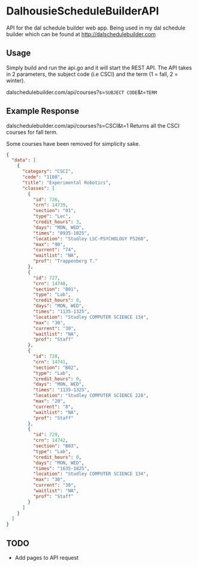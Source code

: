 # DalhousieScheduleBuilderAPI
API for the dal schedule builder web app. Being used in my dal schedule builder which can be found at http://dalschedulebuilder.com

## Usage
Simply build and run the api.go and it will start the REST API.
The API takes in 2 parameters, the subject code (i.e CSCI) and the term (1 = fall, 2 = winter).

dalschedulebuilder.com/api/courses?s=`SUBJECT CODE`&t=`TERM`

## Example Response
dalschedulebuilder.com/api/courses?s=CSCI&t=1
Returns all the CSCI courses for fall term.

Some courses have been removed for simplicity sake.
```json
{
  "data": [
    {
      "category": "CSCI",
      "code": "1108",
      "title": "Experimental Robotics",
      "classes": [
        {
          "id": 726,
          "crn": 14739,
          "section": "01",
          "type": "Lec",
          "credit_hours": 3,
          "days": "MON, WED",
          "times": "0935-1025",
          "location": "Studley LSC-PSYCHOLOGY P5260",
          "max": "90",
          "current": "74",
          "waitlist": "NA",
          "prof": "Trappenberg T."
        },
        {
          "id": 727,
          "crn": 14740,
          "section": "B01",
          "type": "Lab",
          "credit_hours": 0,
          "days": "MON, WED",
          "times": "1135-1325",
          "location": "Studley COMPUTER SCIENCE 134",
          "max": "30",
          "current": "30",
          "waitlist": "NA",
          "prof": "Staff"
        },
        {
          "id": 728,
          "crn": 14741,
          "section": "B02",
          "type": "Lab",
          "credit_hours": 0,
          "days": "MON, WED",
          "times": "1135-1325",
          "location": "Studley COMPUTER SCIENCE 228",
          "max": "20",
          "current": "8",
          "waitlist": "NA",
          "prof": "Staff"
        },
        {
          "id": 729,
          "crn": 14742,
          "section": "B03",
          "type": "Lab",
          "credit_hours": 0,
          "days": "MON, WED",
          "times": "1635-1825",
          "location": "Studley COMPUTER SCIENCE 134",
          "max": "30",
          "current": "30",
          "waitlist": "NA",
          "prof": "Staff"
        }
      ]
    }
  ]
}
```

## TODO
* Add pages to API request
